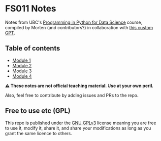 # FS011 Notes
Notes from UBC's [Programming in Python for Data Science](https://extendedlearning.ubc.ca/courses/programming-python-data-science/fs011) course, compiled by Morten (and contributors?) in collaboration with [this custom GPT](https://chat.openai.com/g/g-R2DHFc0v6-python-for-data-science-101).

## Table of contents
- [Module 1](https://github.com/mor10/FS011/blob/main/module_1.md)
- [Module 2](https://github.com/mor10/FS011/blob/main/module_2.md)
- [Module 3](https://github.com/mor10/FS011/blob/main/module_3.md)
- [Module 4](https://github.com/mor10/FS011/blob/main/module_4.md)

__⚠️ These notes are not official teaching material. Use at your own peril.__

Also, feel free to contribute by adding issues and PRs to the repo.

## Free to use etc (GPL)
This repo is published under the [GNU GPLv3](https://choosealicense.com/licenses/gpl-3.0/#) license meaning you are free to use it, modify it, share it, and share your modifications as long as you grant the same licence to others.

